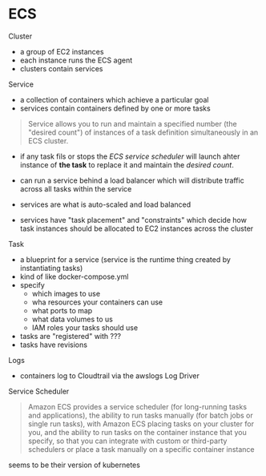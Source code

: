 # ECS

Cluster

* a group of EC2 instances
* each instance runs the ECS agent
* clusters contain services

Service

* a collection of containers which achieve a particular goal
* services contain containers defined by one or more tasks

> Service allows you to run and maintain a specified number (the "desired
> count") of instances of a task definition simultaneously in an ECS cluster.

* if any task fils or stops the _ECS service scheduler_ will launch ahter instance of **the task** to replace it and maintain the _desired count_.
* can run a service behind a load balancer which will distribute traffic across all tasks within the service
* services are what is auto-scaled and load balanced

* services have "task placement" and "constraints" which decide how task instances should be allocated to EC2 instances across the cluster

Task

* a blueprint for a service (service is the runtime thing created by instantiating tasks)
* kind of like docker-compose.yml
* specify
    * which images to use
    * wha resources your containers can use
    * what ports to map
    * what data volumes to us
    * IAM roles your tasks should use
* tasks are "registered" with ???
* tasks have revisions

Logs

* containers log to Cloudtrail via the awslogs Log Driver

Service Scheduler

> Amazon ECS provides a service scheduler (for long-running tasks and
> applications), the ability to run tasks manually (for batch jobs or single
> run tasks), with Amazon ECS placing tasks on your cluster for you, and the
> ability to run tasks on the container instance that you specify, so that you
> can integrate with custom or third-party schedulers or place a task manually
> on a specific container instance

seems to be their version of kubernetes
